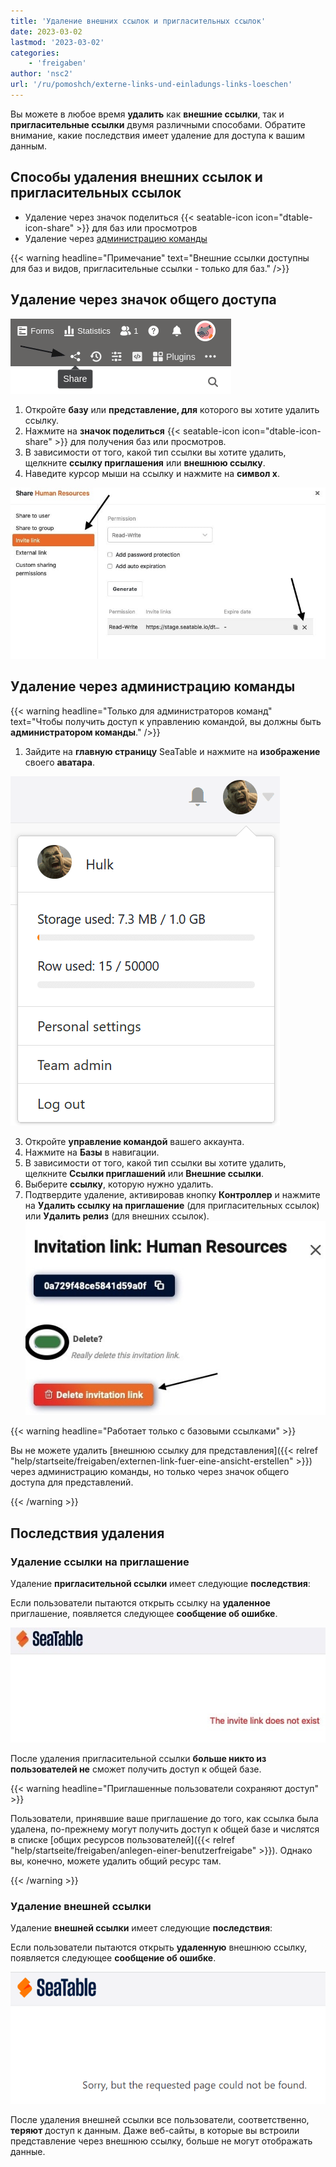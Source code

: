 ```yaml
---
title: 'Удаление внешних ссылок и пригласительных ссылок'
date: 2023-03-02
lastmod: '2023-03-02'
categories:
    - 'freigaben'
author: 'nsc2'
url: '/ru/pomoshch/externe-links-und-einladungs-links-loeschen'
---
```


Вы можете в любое время **удалить** как **внешние ссылки**, так и **пригласительные ссылки** двумя различными способами. Обратите внимание, какие последствия имеет удаление для доступа к вашим данным.

## Способы удаления внешних ссылок и пригласительных ссылок

- Удаление через значок поделиться {{< seatable-icon icon="dtable-icon-share" >}} для баз или просмотров
- Удаление через [администрацию команды](https://seatable.io/ru/docs/teamverwaltung-abonnement/die-funktionen-der-teamverwaltung-in-der-uebersicht/)

{{< warning  headline="Примечание"  text="Внешние ссылки доступны для баз и видов, пригласительные ссылки - только для баз." />}}

## Удаление через значок общего доступа

![Нажмите на значок поделиться в таблице](images/share-single-tablesheets-from-the-base-options.png)

1. Откройте **базу** или **представление, для** которого вы хотите удалить ссылку.
2. Нажмите на **значок поделиться** {{< seatable-icon icon="dtable-icon-share" >}} для получения баз или просмотров.
3. В зависимости от того, какой тип ссылки вы хотите удалить, щелкните **ссылку приглашения** или **внешнюю ссылку**.
4. Наведите курсор мыши на ссылку и нажмите на **символ x**.

![Удаление внешних ссылок и ссылок-приглашений](images/delete-invitation-and-external-links.jpg)

## Удаление через администрацию команды

{{< warning  headline="Только для администраторов команд"  text="Чтобы получить доступ к управлению командой, вы должны быть **администратором команды**." />}}

1. Зайдите на **главную страницу** SeaTable и нажмите на **изображение** своего **аватара**.

![Доступ к руководству команды](images/Zugriff-auf-die-Teamverwaltung.png)

3. Откройте **управление командой** вашего аккаунта.
4. Нажмите на **Базы** в навигации.
5. В зависимости от того, какой тип ссылки вы хотите удалить, щелкните **Ссылки приглашений** или **Внешние ссылки**.
6. Выберите **ссылку**, которую нужно удалить.
7. Подтвердите удаление, активировав кнопку **Контроллер** и нажмите на **Удалить ссылку на приглашение** (для пригласительных ссылок) или **Удалить релиз** (для внешних ссылок).  
   ![Подтвердите удаление](images/confirm-delete-invitation-and-external-links-way2.jpg)

{{< warning  headline="Работает только с базовыми ссылками" >}}

Вы не можете удалить [внешнюю ссылку для представления]({{< relref "help/startseite/freigaben/externen-link-fuer-eine-ansicht-erstellen" >}}) через администрацию команды, но только через значок общего доступа для представлений.

{{< /warning >}}

## Последствия удаления

### Удаление ссылки на приглашение

Удаление **пригласительной ссылки** имеет следующие **последствия**:

Если пользователи пытаются открыть ссылку на **удаленное** приглашение, появляется следующее **сообщение об ошибке**.

![Сообщение об ошибке при открытии ссылок на удаленные приглашения](images/fehlermeldung-geloeschter-einladungs-link.jpg)

После удаления пригласительной ссылки **больше никто из пользователей не** сможет получить доступ к общей базе.

{{< warning  headline="Приглашенные пользователи сохраняют доступ" >}}

Пользователи, принявшие ваше приглашение до того, как ссылка была удалена, по-прежнему могут получить доступ к общей базе и числятся в списке [общих ресурсов пользователей]({{< relref "help/startseite/freigaben/anlegen-einer-benutzerfreigabe" >}}). Однако вы, конечно, можете удалить общий ресурс там.

{{< /warning >}}

### Удаление внешней ссылки

Удаление **внешней ссылки** имеет следующие **последствия**:

Если пользователи пытаются открыть **удаленную** внешнюю ссылку, появляется следующее **сообщение об ошибке**.

![Сообщение об ошибке при удалении внешней ссылки](images/Fehlermeldung-bei-Loeschung-eines-externen-Links.png)

После удаления внешней ссылки все пользователи, соответственно, **теряют** доступ к данным. Даже веб-сайты, в которые вы встроили представление через внешнюю ссылку, больше не могут отображать данные.
